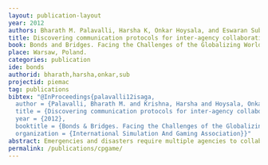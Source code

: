 ```yaml
---
layout: publication-layout
year: 2012
authors: Bharath M. Palavalli, Harsha K, Onkar Hoysala, and Eswaran Subrahmanian.
title: Discovering communication protocols for inter-agency collaboration for emergency response.
book: Bonds and Bridges. Facing the Challenges of the Globalizing World with the Use of Simulation and Gaming.
place: Warsaw, Poland.
categories: publication
ide: bonds
authorid: bharath,harsha,onkar,sub
projectid: piemac
tag: publications
bibtex: "@InProceedings{palavalli12isaga,
  author = {Palavalli, Bharath M. and Krishna, Harsha and Hoysala, Onkar and Subrahmanian, Eswaran},
  title = {Discovering communication protocols for inter-agency collaboration for emergency response. },
  year = {2012},
  booktitle = {Bonds & Bridges. Facing the Challenges of the Globalizing World with the Use of Simulation and Gaming},
  organization = {International Simulation And Gaming Association}}"
abstract: Emergencies and disasters require multiple agencies to collaborate at different levels in order to respond effectively. This involves a thorough understanding of the collaborating agencies’ standard operating procedures and ensuring that protocols are followed for inter-agency communication. The paper-based game described below allows us to explore the complexity of collaboration among different agencies, while mitigating a hypothetical disaster situation simulated with necessary conditions. We then present future modifications to the game and insights from trial runs.
permalink: /publications/cpgame/
---
```

